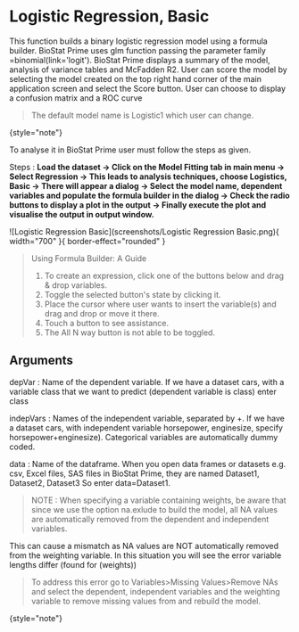 # Logistic Regression, Basic

This function builds a binary logistic regression model using a formula builder. BioStat Prime uses glm function passing the parameter family =binomial(link='logit'). BioStat Prime displays a summary of the model, analysis of variance tables and McFadden R2.
User can score the model by selecting the model created on the top right hand corner of the main application screen and select the Score button. User can choose to display a confusion matrix and a ROC curve

>The default model name is Logistic1 which user can change.
>
{style="note"}

To analyse it in BioStat Prime user must follow the steps as given.

Steps
: __Load the dataset -> Click on the Model Fitting tab in main menu -> Select Regression -> This leads to analysis techniques, choose Logistics, Basic -> There will appear a dialog -> Select the model name, dependent variables and populate the formula builder in the dialog -> Check the radio buttons to display a plot in the output -> Finally execute the plot and visualise the output in output window.__

![Logistic Regression Basic](screenshots/Logistic Regression Basic.png){ width="700" }{ border-effect="rounded" }

> Using Formula Builder: A Guide
>1.	To create an expression, click one of the buttons below and drag & drop variables.
>2.	Toggle the selected button's state by clicking it.
>3.	Place the cursor where user wants to insert the variable(s) and drag and drop or move it there.
>4.	Touch a button to see assistance.
>5.	The All N way button is not able to be toggled.

## Arguments

depVar
: Name of the dependent variable. If we have a dataset cars, with a variable class that we want to predict (dependent variable is class) enter class

indepVars
: Names of the independent variable, separated by +. If we have a dataset cars, with independent variable horsepower, enginesize, specify horsepower+enginesize). Categorical variables are automatically dummy coded.

data
: Name of the dataframe. When you open data frames or datasets e.g. csv, Excel files, SAS files in BioStat Prime, they are named Dataset1, Dataset2, Dataset3 So enter data=Dataset1.

>NOTE
> : When specifying a variable containing weights, be aware that since we use the option na.exlude to build the model, all NA values are automatically removed from the dependent and independent variables.

This can cause a mismatch as NA values are NOT automatically removed from the weighting variable.
In this situation you will see the error variable lengths differ (found for (weights))

>To address this error go to Variables>Missing Values>Remove NAs and select the dependent, independent variables and the weighting variable to remove missing values from and rebuild the model.
> 
{style="note"}